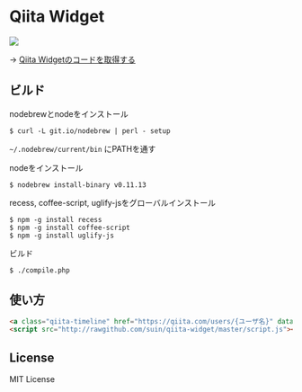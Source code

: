 # Qiita Widget

![](https://raw.github.com/suin/qiita-widget/master/image.png)

→ [Qiita Widgetのコードを取得する](http://qiita-widget.suin.org/)

## ビルド

nodebrewとnodeをインストール

```
$ curl -L git.io/nodebrew | perl - setup
```

``~/.nodebrew/current/bin`` にPATHを通す

nodeをインストール

```
$ nodebrew install-binary v0.11.13
```

recess, coffee-script, uglify-jsをグローバルインストール

```
$ npm -g install recess
$ npm -g install coffee-script
$ npm -g install uglify-js
```

ビルド

```
$ ./compile.php
```

## 使い方

```html
<a class="qiita-timeline" href="https://qiita.com/users/{ユーザ名}" data-qiita-username="{ユーザ名}">{ユーザ名}のtips</a>
<script src="http://rawgithub.com/suin/qiita-widget/master/script.js"></script>
```

## License

MIT License
